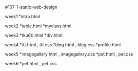#107-1-static-web-design

week1
*intro.html

week2
*table.html
*myclass.html

week3
*tku60.html
*div.html

week4
*ttt.html , ttt.css
*blog.html , blog.css
*profile.html

week5
*imagegallery.html , imagegallery.css
*pet.html , pet.css

week6
*pet.html , pet.css